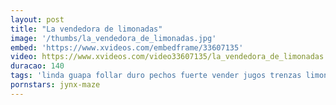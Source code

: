 ```yaml
---
layout: post
title: "La vendedora de limonadas"
image: '/thumbs/la_vendedora_de_limonadas.jpg'
embed: 'https://www.xvideos.com/embedframe/33607135'
video: https://www.xvideos.com/video33607135/la_vendedora_de_limonadas
duracao: 140
tags: 'linda guapa follar duro pechos fuerte vender jugos trenzas limonada'
pornstars: jynx-maze
---
```

